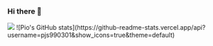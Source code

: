 ### Hi there 👋

<img src="https://img.shields.io/badge/[JAVA]-[007396]?style=flat-square&logo=[Java]&logoColor=white"/>
![Pio's GitHub stats](https://github-readme-stats.vercel.app/api?username=pjs990301&show_icons=true&theme=default)
 
<!--
**pjs990301/pjs990301** is a ✨ _special_ ✨ repository because its `README.md` (this file) appears on your GitHub profile.

Here are some ideas to get you started:

- 🔭 I’m currently working on ...
- 🌱 I’m currently learning ...
- 👯 I’m looking to collaborate on ...
- 🤔 I’m looking for help with ...
- 💬 Ask me about ...
- 📫 How to reach me: ...
- 😄 Pronouns: ...
- ⚡ Fun fact: ...
-->
